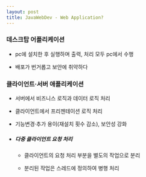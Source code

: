 ```yaml
---
layout: post
title: JavaWebDev - Web Application?
---
```


### 데스크탑 어플리케이션

- pc에 설치한 후 실행하며 출력, 처리 모두 pc에서 수행

- 배포가 번거롭고 보안에 취약하다



### 클라이언트·서버 애플리케이션

- 서버에서 비즈니스 로직과 데이터 로직 처리

- 클라이언트에서 프리젠테이션 로직 처리

- 기능변경·추가 용이(재설치 횟수 감소), 보안성 강화

- ##### *다중 클라이언트 요청 처리*

  - 클라이언트의 요청 처리 부분을 별도의 작업으로 분리

  - 분리된 작업은 스레드에 정의하여 병행 처리
